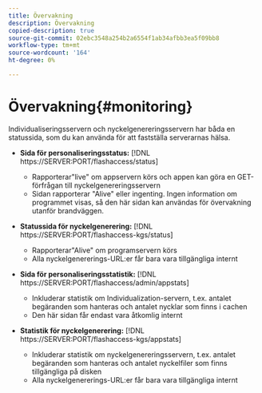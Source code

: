 ```yaml
---
title: Övervakning
description: Övervakning
copied-description: true
source-git-commit: 02ebc3548a254b2a6554f1ab34afbb3ea5f09bb8
workflow-type: tm+mt
source-wordcount: '164'
ht-degree: 0%

---
```


# Övervakning{#monitoring}

Individualiseringsservern och nyckelgenereringsservern har båda en statussida, som du kan använda för att fastställa serverarnas hälsa.

* **Sida för personaliseringsstatus:** [!DNL https://SERVER:PORT/flashaccess/status]

   * Rapporterar&quot;live&quot; om appservern körs och appen kan göra en GET-förfrågan till nyckelgenereringsservern
   * Sidan rapporterar &quot;Alive&quot; eller ingenting. Ingen information om programmet visas, så den här sidan kan användas för övervakning utanför brandväggen.

* **Statussida för nyckelgenerering:** [!DNL https://SERVER:PORT/flashaccess-kgs/status]

   * Rapporterar&quot;Alive&quot; om programservern körs
   * Alla nyckelgenererings-URL:er får bara vara tillgängliga internt

* **Sida för personaliseringsstatistik:** [!DNL https://SERVER:PORT/flashaccess/admin/appstats]

   * Inkluderar statistik om Individualization-servern, t.ex. antalet begäranden som hanteras och antalet nycklar som finns i cachen
   * Den här sidan får endast vara åtkomlig internt

* **Statistik för nyckelgenerering:** [!DNL https://SERVER:PORT/flashaccess-kgs/appstats]

   * Inkluderar statistik om nyckelgenereringsservern, t.ex. antalet begäranden som hanteras och antalet nyckelfiler som finns tillgängliga på disken
   * Alla nyckelgenererings-URL:er får bara vara tillgängliga internt
